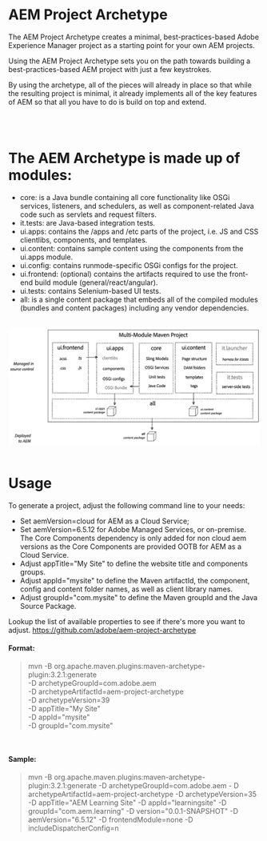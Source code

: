 # AEM Project Archetype

The AEM Project Archetype creates a minimal, best-practices-based Adobe Experience Manager project as a starting point for your own AEM projects. 

Using the AEM Project Archetype sets you on the path towards building a best-practices-based AEM project with just a few keystrokes. 

By using the archetype, all of the pieces will already in place so that while the resulting project is minimal, it already implements all of the key features of AEM so that all you have to do is build on top and extend.

<br>
<br>

# The AEM Archetype is made up of modules:

* core: is a Java bundle containing all core functionality like OSGi services, listeners, and schedulers, as well as component-related Java code such as servlets and request filters.
* it.tests: are Java-based integration tests.
* ui.apps: contains the /apps and /etc parts of the project, i.e. JS and CSS clientlibs, components, and templates.
* ui.content: contains sample content using the components from the ui.apps module.
* ui.config: contains runmode-specific OSGi configs for the project.
* ui.frontend: (optional) contains the artifacts required to use the front-end build module (general/react/angular).
* ui.tests: contains Selenium-based UI tests.
* all: is a single content package that embeds all of the compiled modules (bundles and content packages) including any vendor dependencies.


<br>

<img title="aem architecture" alt="aem architecture" src="./images/archetype-structure.png">

<br>
<br>

# Usage

To generate a project, adjust the following command line to your needs:

* Set aemVersion=cloud for AEM as a Cloud Service;
* Set aemVersion=6.5.12 for Adobe Managed Services, or on-premise. The Core Components dependency is only added for non cloud aem versions as the Core Components are provided OOTB for AEM as a Cloud Service.
* Adjust appTitle="My Site" to define the website title and components groups.
* Adjust appId="mysite" to define the Maven artifactId, the component, config and content folder names, as well as client library names.
* Adjust groupId="com.mysite" to define the Maven groupId and the Java Source Package.

Lookup the list of available properties to see if there's more you want to adjust. https://github.com/adobe/aem-project-archetype

#### Format:

> mvn -B org.apache.maven.plugins:maven-archetype-plugin:3.2.1:generate \
 -D archetypeGroupId=com.adobe.aem \
 -D archetypeArtifactId=aem-project-archetype \
 -D archetypeVersion=39\
 -D appTitle="My Site" \
 -D appId="mysite" \
 -D groupId="com.mysite"

<br>

#### Sample:

>mvn -B org.apache.maven.plugins:maven-archetype-plugin:3.2.1:generate -D archetypeGroupId=com.adobe.aem - D archetypeArtifactId=aem-project-archetype -D archetypeVersion=35 -D appTitle="AEM Learning Site" -D appId="learningsite" -D groupId="com.aem.learning" -D version="0.0.1-SNAPSHOT" -D aemVersion="6.5.12" -D frontendModule=none -D includeDispatcherConfig=n



